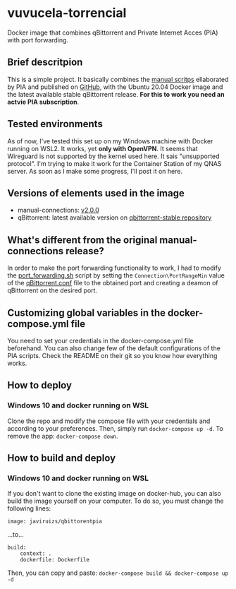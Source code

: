 # vuvucela-torrencial
Docker image that combines qBittorrent and Private Internet Acces (PIA) with port forwarding.

## Brief descritpion
This is a simple project. It basically combines the [manual scritps](https://www.privateinternetaccess.com/helpdesk/kb/articles/manual-connection-and-port-forwarding-scripts) ellaborated by PIA and published on [GitHub](https://github.com/pia-foss/manual-connections), with the Ubuntu 20.04 Docker image and the latest available stable qBittorrent release. **For this to work you need an actvie PIA subscription**.

## Tested environments
As of now, I've tested this set up on my Windows machine with Docker running on WSL2. It works, yet **only with OpenVPN**. It seems that Wireguard is not supported by the kernel used here. It sais "unsupported protocol".
I'm trying to make it work for the Container Station of my QNAS server. As soon as I make some progress, I'll post it on here.

## Versions of elements used in the image
+ manual-connections: [v2.0.0](https://github.com/pia-foss/manual-connections/releases/tag/v2.0.0)
+ qBittorrent: latest available version on [qbittorrent-stable repository](https://launchpad.net/~qbittorrent-team/+archive/ubuntu/qbittorrent-stable)

## What's different from the original manual-connections release?
In order to make the port forwarding functionality to work, I had to modify the [port_forwarding.sh](scripts/port_forwarding.sh) script by setting the `Connection\PortRangeMin` value of the [qBittorrent.conf](qBittorrent.conf) file to the obtained port and creating a deamon of qBittorrent on the desired port.

## Customizing global variables in the docker-compose.yml file
You need to set your credentials in the docker-compose.yml file beforehand. You can also change few of the default configurations of the PIA scripts. Check the README on their git so you know how everything works.

## How to deploy

### Windows 10 and docker running on WSL
Clone the repo and modify the compose file with your credentials and according to your preferences.
Then, simply run `docker-compose up -d`. To remove the app: `docker-compose down`.

## How to build and deploy

### Windows 10 and docker running on WSL
If you don't want to clone the existing image on docker-hub, you can also build the image yourself on your computer.
To do so, you must change the following lines:
```YML
image: javiruizs/qbittorentpia
```
...to...
```YML
build:
    context: .
    dockerfile: Dockerfile
```

Then, you can copy and paste: `docker-compose build && docker-compose up -d`
